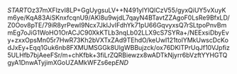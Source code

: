 $START$Oz37mXFlzvI8LP+GgUygsuLV++N491ylYlQlCzV55/gyxQiUY5vXuyKm6ye/KqA83AiSKnxfcqnU9/AKl8u9wjdL7qayN4BTavtZZAgoF0LsRe9BfxLD/Z0Oov8pTE/79iR8yrPewI9Ncx7JklJvIFdhYk71pU66GqvyxsQ7rSLtpoPnvBmmEg7oJiG1WoHO1OrACJC90XkKTLb3nqLb02LLX9cS7SYRa+/NEExsiDbyEvy+zxxOpsMn05r7HwR73Kh2bVXTxZAd9TEhdO/keUwl121tolYMkUwscDcKodJxEy+Eqq1Guk6nb8FXMUMSGGk8UlgWBBujzck/ox76DKlTPrUqJf10VJpfiz5ULHfb7bjAeeFSr/m+chKfbk+3fiLrZQRBiewzx8wADTkNjyrr6bVzftYYHGTQgyA1DnwATyjimXGoUZAMkWFZs6ep$END$